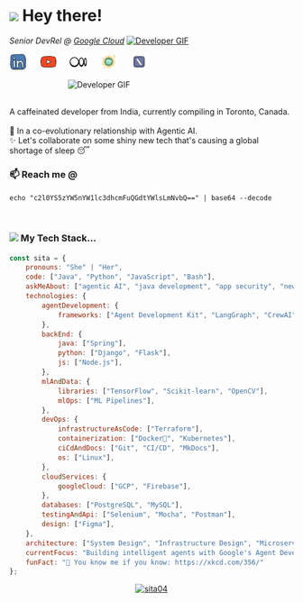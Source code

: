 <h1><img src="https://emojis.slackmojis.com/emojis/images/1531849430/4246/blob-sunglasses.gif?1531849430" width="30"/> Hey there!</h1>
<p><i>Senior DevRel @ <a href="https://cloud.google.com"> Google Cloud</a></i>  <a href="https://media0.giphy.com/media/v1.Y2lkPTc5MGI3NjExOGdyN2k3dHFudzc4NWl2NTY4NWwweHN5dmE4eHN5bjZid3lneDBpOCZlcD12MV9pbnRlcm5hbF9naWZfYnlfaWQmY3Q9Zw/RbDKaczqWovIugyJmW/giphy.gif">
    <img src="https://media0.giphy.com/media/v1.Y2lkPTc5MGI3NjExOGdyN2k3dHFudzc4NWl2NTY4NWwweHN5dmE4eHN5bjZid3lneDBpOCZlcD12MV9pbnRlcm5hbF9naWZfYnlfaWQmY3Q9Zw/RbDKaczqWovIugyJmW/giphy.gif" alt="Developer GIF" width="30" /></a>
</p>

<p align="left">
<a href="https://www.linkedin.com/in/sitalakshmi04/" target="_blank"><img height="30" src="https://github.com/Sita04/Sita04/blob/main/static/img/icons8-linkedin-48.png?raw=true"></a>&nbsp;&nbsp;&nbsp;&nbsp;&nbsp;
<a href="https://www.youtube.com/playlist?list=PLOU2XLYxmsIIAPgM8FmtEcFTXLLzmh4DK" target="_blank"><img height="30" src="https://github.com/Sita04/Sita04/blob/main/static/img/icons8-youtube-48.png?raw=true"></a>&nbsp;&nbsp;&nbsp;&nbsp;&nbsp;
<a href="https://medium.com/@sita1996" target="_blank"><img height="30" src="https://github.com/Sita04/Sita04/blob/main/static/img/icons8-medium-48%20(1).png?raw=true"></a>&nbsp;&nbsp;&nbsp;&nbsp;&nbsp;
<a href="https://open.spotify.com/user/g11urlibl9w5ueipa9ps7rgkd?si=02dc7fc200f0403e" target="_blank"><img height="30" src="https://github.com/Sita04/Sita04/blob/main/static/img/icons8-spotify-50.png?raw=true"></a>&nbsp;&nbsp;&nbsp;&nbsp;&nbsp;
<a href="https://x.com/sitalakshmi_s" target="_blank"><img height="30" src="https://github.com/Sita04/Sita04/blob/main/static/img/icons8-x-48%20(1).png?raw=true"></a>&nbsp;&nbsp;&nbsp;&nbsp;&nbsp;
</p>

<img align="right" src="https://media1.giphy.com/media/v1.Y2lkPTc5MGI3NjExM3Rscm56eXNyd3kxbmJmZDNmbTMzZGNndjhmbWUxbmx2Z3ZmZnpwayZlcD12MV9pbnRlcm5hbF9naWZfYnlfaWQmY3Q9Zw/L1R1tvI9svkIWwpVYr/giphy.gif" alt="Developer GIF" width="400" />

<br>
<br>
<p>
A caffeinated developer from India, currently compiling in Toronto, Canada. <br><br>🌱 In a co-evolutionary relationship with Agentic AI. <br>✨ Let's collaborate on some shiny new tech that's causing a global shortage of sleep 😴 

<h3> 📫 Reach me @ </h3> <code>echo "c2l0YS5zYW5nYW1lc3dhcmFuQGdtYWlsLmNvbQ==" | base64 --decode</code>
</p>
<br clear="all" /> 

### <img src="https://media3.giphy.com/media/v1.Y2lkPTc5MGI3NjExaHUxb2VjZjh3MXh0OGtrdGlsbDI4OTNicTNkOTFqZ3U2b2llOWY0ZSZlcD12MV9pbnRlcm5hbF9naWZfYnlfaWQmY3Q9Zw/3hLW6IdSX4CMW8RrBn/giphy.gif" width="50"> My Tech Stack...

```javascript
const sita = {
    pronouns: "She" | "Her",
    code: ["Java", "Python", "JavaScript", "Bash"],
    askMeAbout: ["agentic AI", "java development", "app security", "new tech"],
    technologies: {
        agentDevelopment: {
            frameworks: ["Agent Development Kit", "LangGraph", "CrewAI"],
        },
        backEnd: {
            java: ["Spring"],
            python: ["Django", "Flask"],
            js: ["Node.js"],
        },
        mlAndData: {
            libraries: ["TensorFlow", "Scikit-learn", "OpenCV"],
            mlOps: ["ML Pipelines"],
        },
        devOps: {
            infrastructureAsCode: ["Terraform"],
            containerization: ["Docker🐳", "Kubernetes"],
            ciCdAndDocs: ["Git", "CI/CD", "MkDocs"],
            os: ["Linux"],
        },
        cloudServices: {
            googleCloud: ["GCP", "Firebase"],
        },
        databases: ["PostgreSQL", "MySQL"],
        testingAndApi: ["Selenium", "Mocha", "Postman"],
        design: ["Figma"],
    },
    architecture: ["System Design", "Infrastructure Design", "Microservices", "Serverless", "Monolithic", "Relational & NoSQL Databases"],
    currentFocus: "Building intelligent agents with Google's Agent Development Kit",
    funFact: "🤭 You know me if you know: https://xkcd.com/356/"
};
```

<p align="center"> <a href="https://github.com/ryo-ma/github-profile-trophy"><img src="https://github-profile-trophy.vercel.app/?username=sita04" alt="sita04" /></a> </p>

<!--START_SECTION:dev_stats-->
<!--END_SECTION:dev_stats-->
